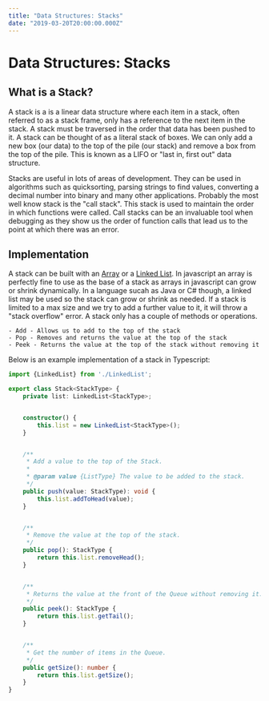 ```yaml
---
title: "Data Structures: Stacks"
date: "2019-03-20T20:00:00.000Z"
---
```


# Data Structures: Stacks
## What is a Stack?
A stack is a is a linear data structure where each item in a stack, often referred to as a stack frame, only has a reference to the next item in the stack. A stack must be traversed in the order that data has been pushed to it. A stack can be thought of as a literal stack of boxes. We can only add a new box (our data) to the top of the pile (our stack) and remove a box from the top of the pile. This is known as a LIFO or "last in, first out" data structure.

Stacks are useful in lots of areas of development. They can be used in algorithms such as quicksorting, parsing strings to find values, converting a decimal number into binary and many other applications. Probably the most well know stack is the "call stack". This stack is used to maintain the order in which functions were called. Call stacks can be an invaluable tool when debugging as they show us the order of function calls that lead us to the point at which there was an error.

## Implementation
A stack can be built with an [Array](https://www.dantony.uk/data-arrays/) or a [Linked List](https://www.dantony.uk/data-linked-lists/). In javascript an array is perfectly fine to use as the base of a stack as arrays in javascript can grow or shrink dynamically. In a language sucah as Java or C# though, a linked list may be used so the stack can grow or shrink as needed. If a stack is limited to a max size and we try to add a further value to it, it will throw a "stack overflow" error. A stack only has a couple of methods or operations.

    - Add - Allows us to add to the top of the stack
    - Pop - Removes and returns the value at the top of the stack
    - Peek - Returns the value at the top of the stack without removing it

Below is an example implementation of a stack in Typescript:

```typescript
import {LinkedList} from './LinkedList';

export class Stack<StackType> {
    private list: LinkedList<StackType>;


    constructor() {
        this.list = new LinkedList<StackType>();
    }


    /**
     * Add a value to the top of the Stack.
     * 
     * @param value {ListType} The value to be added to the stack.
     */
    public push(value: StackType): void {
        this.list.addToHead(value);
    }


    /**
     * Remove the value at the top of the stack.
     */
    public pop(): StackType {
        return this.list.removeHead();
    }


    /**
     * Returns the value at the front of the Queue without removing it.
     */
    public peek(): StackType {
        return this.list.getTail();
    }


    /**
     * Get the number of items in the Queue.
     */
    public getSize(): number {
        return this.list.getSize();
    }
}

```